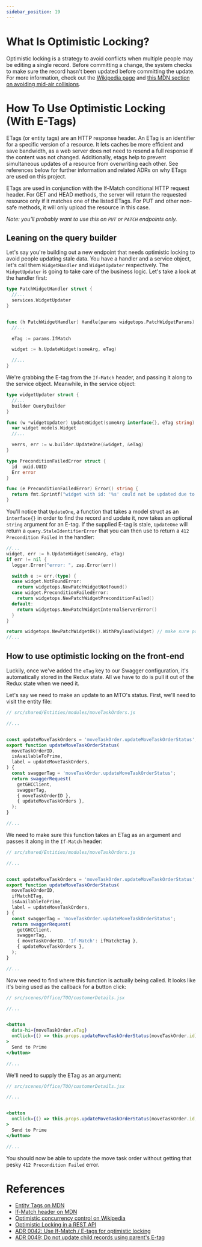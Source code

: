 ```yaml
---
sidebar_position: 19
---
```


# What Is Optimistic Locking?

Optimistic locking is a strategy to avoid conflicts when multiple people may be editing a single record. Before committing a change, the system checks to make sure the record hasn't been updated before committing the update. For more information, check out the [Wikipedia page](https://en.wikipedia.org/wiki/Optimistic_concurrency_control) and [this MDN section on avoiding mid-air collisions](https://developer.mozilla.org/en-US/docs/Web/HTTP/Headers/ETag#avoiding_mid-air_collisions).

# How To Use Optimistic Locking (With E-Tags)

ETags (or entity tags) are an HTTP response header. An ETag is an identifier for a specific version of a resource. It lets caches be more efficient and save bandwidth, as a web server does not need to resend a full response if the content was not changed. Additionally, etags help to prevent simultaneous updates of a resource from overwriting each other. See references below for further information and related ADRs on why ETags are used on this project.

ETags are used in conjunction with the If-Match conditional HTTP request header. For GET and HEAD methods, the server will return the requested resource only if it matches one of the listed ETags. For PUT and other non-safe methods, it will only upload the resource in this case. 

*Note: you'll probably want to use this on `PUT` or `PATCH` endpoints only.*

## Leaning on the query builder

Let's say you're building out a new endpoint that needs optimistic locking to avoid people updating stale data. You have a handler and a service object, let's call them `WidgetHandler` and `WidgetUpdater` respectively. The `WidgetUpdater` is going to take care of the business logic. Let's take a look at the handler first:

```go
type PatchWidgetHandler struct {
  //...
  services.WidgetUpdater
}


func (h PatchWidgetHandler) Handle(params widgetops.PatchWidgetParams) middleware.Responder {
  //...

  eTag := params.IfMatch

  widget := h.UpdateWidget(someArg, eTag)

  //...
}
```

We're grabbing the E-tag from the `If-Match` header, and passing it along to the
service object. Meanwhile, in the service object:

```go
type widgetUpdater struct {
  //...
  builder QueryBuilder
}

func (w *widgetUpdater) UpdateWidget(someArg interface{}, eTag string) {
  var widget models.Widget
  //...

  verrs, err := w.builder.UpdateOne(&widget, &eTag)
}

type PreconditionFailedError struct {
  id  uuid.UUID
  Err error
}

func (e PreconditionFailedError) Error() string {
  return fmt.Sprintf("widget with id: '%s' could not be updated due to the record being stale", e.id.String())
}
```

You'll notice that `UpdateOne`, a function that takes a model struct as an
`interface{}` in order to find the record and update it, now takes an optional
`string` argument for an E-tag. If the supplied E-tag is stale, `UpdateOne` will
return a `query.StaleIdentifierError` that you can then use to return a `412
Precondition Failed` in the handler:

```go
//...
widget, err := h.UpdateWidget(someArg, eTag)
if err != nil {
  logger.Error("error: ", zap.Error(err))

  switch e := err.(type) {
  case widget.NotFoundError:
    return widgetops.NewPatchWidgetNotFound()
  case widget.PreconditionFailedError:
    return widgetops.NewPatchWidgetPreconditionFailed()
  default:
    return widgetops.NewPatchWidgetInternalServerError()
  }
}

return widgetops.NewPatchWidgetOk().WithPayload(widget) // make sure payload includes updated E-tag.
//...
```

## How to use optimistic locking on the front-end

Luckily, once we've added the `eTag` key to our Swagger configuration, it's
automatically stored in the Redux state. All we have to do is pull it out of the
Redux state when we need it.

Let's say we need to make an update to an MTO's status. First, we'll need to
visit the entity file:

```javascript
// src/shared/Entities/modules/moveTaskOrders.js

//...


const updateMoveTaskOrders = 'moveTaskOrder.updateMoveTaskOrderStatus';
export function updateMoveTaskOrderStatus(
  moveTaskOrderID,
  isAvailableToPrime,
  label = updateMoveTaskOrders,
) {
  const swaggerTag = 'moveTaskOrder.updateMoveTaskOrderStatus';
  return swaggerRequest(
    getGHCClient,
    swaggerTag,
    { moveTaskOrderID },
    { updateMoveTaskOrders },
  );
}

//...
```

We need to make sure this function takes an ETag as an argument and passes it
along in the `If-Match` header:

```javascript
// src/shared/Entities/modules/moveTaskOrders.js

//...


const updateMoveTaskOrders = 'moveTaskOrder.updateMoveTaskOrderStatus';
export function updateMoveTaskOrderStatus(
  moveTaskOrderID,
  ifMatchETag,
  isAvailableToPrime,
  label = updateMoveTaskOrders,
) {
  const swaggerTag = 'moveTaskOrder.updateMoveTaskOrderStatus';
  return swaggerRequest(
    getGHCClient,
    swaggerTag,
    { moveTaskOrderID, 'If-Match': ifMatchETag },
    { updateMoveTaskOrders },
  );
}

//...
```

Now we need to find where this function is actually being called. It looks like
it's being used as the callback for a button click:

```jsx
// src/scenes/Office/TOO/customerDetails.jsx

//...


<button
  data-hi={moveTaskOrder.eTag}
  onClick={() => this.props.updateMoveTaskOrderStatus(moveTaskOrder.id)}
>
  Send to Prime
</button>

//...
```

We'll need to supply the ETag as an argument:

```jsx
// src/scenes/Office/TOO/customerDetails.jsx

//...


<button
  onClick={() => this.props.updateMoveTaskOrderStatus(moveTaskOrder.id, moveTaskOrder.eTag)}
>
  Send to Prime
</button>

//...
```

You should now be able to update the move task order without getting that pesky
`412 Precondition Failed` error.

# References
- [Entity Tags on MDN](https://developer.mozilla.org/en-US/docs/Web/HTTP/Headers/ETag)
- [If-Match header on MDN](https://developer.mozilla.org/en-US/docs/Web/HTTP/Headers/If-Match)
- [Optimistic concurrency control on Wikipedia](https://en.wikipedia.org/wiki/Optimistic_concurrency_control)
- [Optimistic Locking in a REST API](https://sookocheff.com/post/api/optimistic-locking-in-a-rest-api/)
- [ADR 0042: Use If-Match / E-tags for optimistic locking ](https://github.com/transcom/mymove/blob/a0eb0fb0d58f06493f26bff553d78fff5fa1aa86/docs/adr/0042-optimistic-locking.md)
- [ADR 0049: Do not update child records using parent's E-tag](https://github.com/transcom/mymove/blob/master/docs/adr/0049-etag-for-child-updates.md)
